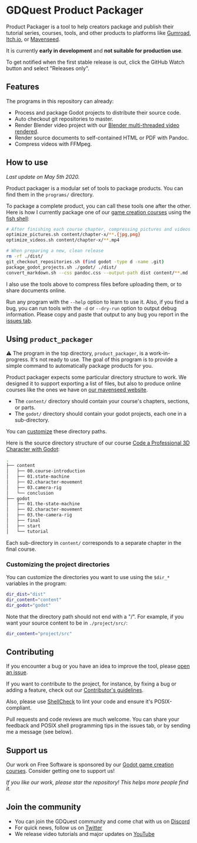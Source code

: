 # GDQuest Product Packager

Product Packager is a tool to help creators package and publish their tutorial series, courses, tools, and other products to platforms like [Gumroad](https://gumroad.com/), [Itch.io](https://itch.io/), or [Mavenseed](https://mavenseed.com/).

It is currently **early in development** and **not suitable for production use**.

To get notified when the first stable release is out, click the GitHub Watch button and select "Releases only".

## Features

The programs in this repository can already:

- Process and package Godot projects to distribute their source code.
- Auto checkout git repositories to master.
- Render Blender video project with our [Blender multi-threaded video rendered](https://github.com/GDQuest/blender-sequencer-multithreaded-render).
- Render source documents to self-contained HTML or PDF with Pandoc.
- Compress videos with FFMpeg.

## How to use

_Last update on May 5th 2020._

Product packager is a modular set of tools to package products. You can find them in the `programs/` directory.

To package a complete product, you can call these tools one after the other. Here is how I currently package one of our [game creation courses](https://gdquest.mavenseed.com/) using the [fish shell](https://fishshell.com/):

```sh
# After finishing each course chapter, compressing pictures and videos to reduce download size
optimize_pictures.sh content/chapter-x/**.{jpg,png}
optimize_videos.sh content/chapter-x/**.mp4

# When preparing a new, clean release
rm -rf ./dist/
git_checkout_repositories.sh (find godot -type d -name .git)
package_godot_projects.sh ./godot/ ./dist/
convert_markdown.sh --css pandoc.css --output-path dist content/**.md
```

I also use the tools above to compress files before uploading them, or to share documents online.

Run any program with the `--help` option to learn to use it. Also, if you find a bug, you can run tools with the `-d` or `--dry-run` option to output debug information. Please copy and paste that output to any bug you report in the [issues tab](issues).

## Using `product_packager`

⚠ The program in the top directory, `product_packager`, is a work-in-progress. It's not ready to use. The goal of this program is to provide a simple command to automatically package products for you.

Product packager expects some particular directory structure to work. We designed it to support exporting a list of files, but also to produce online courses like the ones we have on [our mavenseed website](https://gdquest.mavenseed.com/).

- The `content/` directory should contain your course's chapters, sections, or parts.
- The `godot/` directory should contain your godot projects, each one in a sub-directory.

You can [customize](#customizing-the-project-directories) these directory paths.

Here is the source directory structure of our course [Code a Professional 3D Character with Godot](https://gdquest.mavenseed.com/courses/code-a-professional-3d-character-with-godot):

```sh
.
├── content
│   ├── 00.course-introduction
│   ├── 01.state-machine
│   ├── 02.character-movement
│   ├── 03.camera-rig
│   └── conclusion
├── godot
│   ├── 01.the-state-machine
│   ├── 02.character-movement
│   ├── 03.the-camera-rig
│   ├── final
│   ├── start
│   └── tutorial
```

Each sub-directory in `content/` corresponds to a separate chapter in the final course.

### Customizing the project directories

You can customize the directories you want to use using the `$dir_*` variables in the program:

```sh
dir_dist="dist"
dir_content="content"
dir_godot="godot"
```

Note that the directory path should not end with a "/". For example, if you want your source content to be in `./project/src/`:

```sh
dir_content="project/src"
```

## Contributing

If you encounter a bug or you have an idea to improve the tool, please [open an issue](https://github.com/GDQuest/product-packager/issues).

If you want to contribute to the project, for instance, by fixing a bug or adding a feature, check out our [Contributor's guidelines](https://www.gdquest.com/docs/guidelines/contributing-to/gdquest-projects/).

Also, please use [ShellCheck](https://www.shellcheck.net/) to lint your code and ensure it's POSIX-compliant.

Pull requests and code reviews are much welcome. You can share your feedback and POSIX shell programming tips in the issues tab, or by sending me a message (see below).

## Support us

Our work on Free Software is sponsored by our [Godot game creation courses](https://gdquest.mavenseed.com/). Consider getting one to support us!

_If you like our work, please star the repository! This helps more people find it._

## Join the community

- You can join the GDQuest community and come chat with us on [Discord](https://discord.gg/CHYVgar)
- For quick news, follow us on [Twitter](https://twitter.com/nathangdquest)
- We release video tutorials and major updates on [YouTube](https://youtube.com/c/gdquest)
